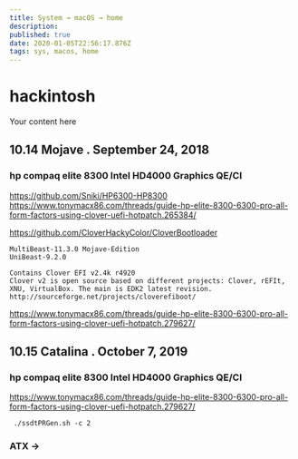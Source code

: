 ```yaml
---
title: System → macOS → home
description: 
published: true
date: 2020-01-05T22:56:17.876Z
tags: sys, macos, home
---
```


# hackintosh
Your content here


## 10.14 Mojave . September 24, 2018

### hp compaq elite 8300 Intel HD4000 Graphics QE/CI

https://github.com/Sniki/HP6300-HP8300
https://www.tonymacx86.com/threads/guide-hp-elite-8300-6300-pro-all-form-factors-using-clover-uefi-hotpatch.265384/

https://github.com/CloverHackyColor/CloverBootloader



```
MultiBeast-11.3.0 Mojave-Edition
UniBeast-9.2.0

Contains Clover EFI v2.4k r4920
Clover v2 is open source based on different projects: Clover, rEFIt, XNU, VirtualBox. The main is EDK2 latest revision. http://sourceforge.net/projects/cloverefiboot/
```
https://www.tonymacx86.com/threads/guide-hp-elite-8300-6300-pro-all-form-factors-using-clover-uefi-hotpatch.279627/







## 10.15 Catalina . October 7, 2019
### hp compaq elite 8300 Intel HD4000 Graphics QE/CI
https://www.tonymacx86.com/threads/guide-hp-elite-8300-6300-pro-all-form-factors-using-clover-uefi-hotpatch.279627/
```
 ./ssdtPRGen.sh -c 2
```


### ATX →